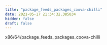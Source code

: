 ```yaml
---
title: "package_feeds_packages_coova-chilli"
date: 2021-05-17 21:34:32.385034
hidden: false
draft: false
---
```


x86/64/package_feeds_packages_coova-chilli

